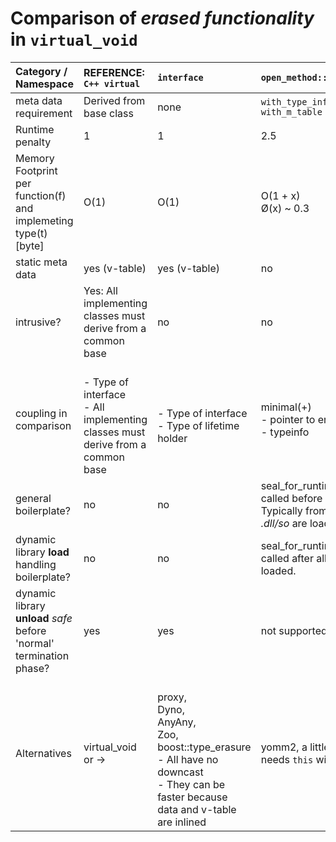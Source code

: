 # Comparison of *erased functionality* in ``virtual_void``  

| Category / Namespace                    | REFERENCE:</br>`C++ virtual`      | ``interface``   | ``open_method::via_type_info``                    | ``open_method::via_m_table``                                        |
|:-                                  |:- |:-               |:-                                                |:-                                                                  |
| meta data requirement              | Derived from base class | none            | ``with_type_info`` </br>``with_m_table``            | ``with_m_table``                                                    |
| Runtime penalty |  1 |  1              | 2.5                                              | 1.8                                                                 |
| Memory Footprint</br>per function(f) and implemeting type(t) [byte] | O(1) | O(1)           | O(1 + x) </br> Ø(x) ~ 0.3                         | O( ``all domains`` + ``functions_in_domain``)</br> see bellow      |
| static meta data                   | yes (v-table) | yes (v-table)   | no                                               | yes (m-table)                                                      |
| intrusive?             | Yes: All implementing classes must derive from a common base | no |  no| no | 
| coupling in comparison             | </br>- Type of interface</br>- All implementing classes must derive from a common base | </br>- Type of interface</br>- Type of lifetime holder | minimal(+) </br>- pointer to erased data</br>- typeinfo | minimal(+) </br>- pointer to erased data</br>- pointer to m-table  | 
| general boilerplate?          | no | no              | seal_for_runtime() must be called before usage.</br>Typically from ``main`` after all *.dll/so* are loaded. | no                                    |
| dynamic library **load** handling boilerplate?  | no | no              | seal_for_runtime() must be called after all *.dll/so* are loaded.  | no                                                                 |
| dynamic library **unload** _safe_ before 'normal' termination phase? | yes | yes           | not supported                                     | yes.                                                                |
| Alternatives | virtual_void or -> | </br>proxy, </br>Dyno, </br>AnyAny, </br>Zoo, </br>boost::type_erasure</br>- All have no downcast</br>- They can be faster because data and v-table are inlined | yomm2, a little faster</br>needs ``this`` with ``v-table``. | ?                      |
